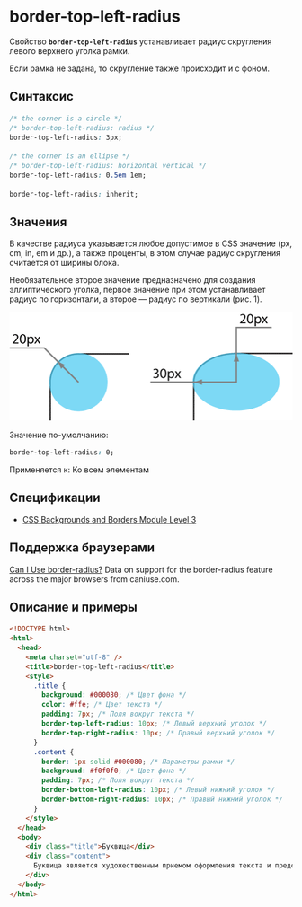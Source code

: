 # border-top-left-radius

Свойство **`border-top-left-radius`** устанавливает радиус скругления левого верхнего уголка рамки.

Если рамка не задана, то скругление также происходит и с фоном.

## Синтаксис

```css
/* the corner is a circle */
/* border-top-left-radius: radius */
border-top-left-radius: 3px;

/* the corner is an ellipse */
/* border-top-left-radius: horizontal vertical */
border-top-left-radius: 0.5em 1em;

border-top-left-radius: inherit;
```

## Значения

В качестве радиуса указывается любое допустимое в CSS значение (px, cm, in, em и др.), а также проценты, в этом случае радиус скругления считается от ширины блока.

Необязательное второе значение предназначено для создания эллиптического уголка, первое значение при этом устанавливает радиус по горизонтали, а второе — радиус по вертикали (рис. 1).

![Рис. 1. Радиус скругления для создания разных типов уголков](css_border-top-left-radius_1.png)

Значение по-умолчанию:

```css
border-top-left-radius: 0;
```

Применяется к: Ко всем элементам

## Спецификации

- [CSS Backgrounds and Borders Module Level 3](http://dev.w3.org/csswg/css3-background/#border-top-left-radius)

## Поддержка браузерами

<p class="ciu_embed" data-feature="border-radius" data-periods="future_1,current,past_1,past_2">
  <a href="http://caniuse.com/#feat=border-radius">Can I Use border-radius?</a> Data on support for the border-radius feature across the major browsers from caniuse.com.
</p>

## Описание и примеры

```html
<!DOCTYPE html>
<html>
  <head>
    <meta charset="utf-8" />
    <title>border-top-left-radius</title>
    <style>
      .title {
        background: #000080; /* Цвет фона */
        color: #ffe; /* Цвет текста */
        padding: 7px; /* Поля вокруг текста */
        border-top-left-radius: 10px; /* Левый верхний уголок */
        border-top-right-radius: 10px; /* Правый верхний уголок */
      }
      .content {
        border: 1px solid #000080; /* Параметры рамки */
        background: #f0f0f0; /* Цвет фона */
        padding: 7px; /* Поля вокруг текста */
        border-bottom-left-radius: 10px; /* Левый нижний уголок */
        border-bottom-right-radius: 10px; /* Правый нижний уголок */
      }
    </style>
  </head>
  <body>
    <div class="title">Буквица</div>
    <div class="content">
      Буквица является художественным приемом оформления текста и представляет собой увеличенную первую букву, базовая линия которой ниже на одну или несколько строк базовой линии основного текста.
    </div>
  </body>
</html>
```

